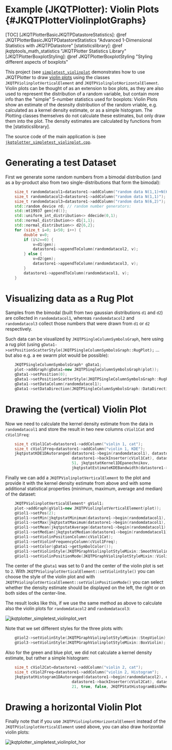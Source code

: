 # Example (JKQTPlotter): Violin Plots {#JKQTPlotterViolinplotGraphs}

[TOC]
[JKQTPlotterBasicJKQTPDatastoreStatistics]: @ref JKQTPlotterBasicJKQTPDatastoreStatistics "Advanced 1-Dimensional Statistics with JKQTPDatastore"
[statisticslibrary]: @ref jkqtptools_math_statistics "JKQTPlotter Statistics Library"
[JKQTPlotterBoxplotStyling]: @ref JKQTPlotterBoxplotStyling "Styling different aspects of boxplots"

This project (see [`simpletest_violinplot`](https://github.com/jkriege2/JKQtPlotter/tree/master/examples/simpletest_violinplot) demonstrates how to use JKQTPlotter to draw <a href="https://en.wikipedia.org/wiki/Violin_plot">violin plots</a> using the classes `JKQTPViolinplotVerticalElement` and `JKQTPViolinplotHorizontalElement`. Violin plots can be thought of as an extension to box plots, as they are also used to represent the distribution of a random variable, but contain more info than the "simple" 5-number statistics used for boxplots: Violin Plots show an estimate of the desnsity distribution of the random vriable, e.g. calculated as a kernel density estimate, or as a simple histogram. The Plotting classes themselves do not calculate these estimates, but only draw them into the plot. The density estimates are calculated by functions from the [statisticslibrary].

The source code of the main application is (see [`jkqtplotter_simpletest_violinplot.cpp`](jkqtplotter_simpletest_violinplot.cpp).

# Generating a test Dataset

First we generate some random numbers from a bimodal distribution (and as a by-product also from two single-distributions that form the bimodal):
```.cpp
    size_t randomdatacol1=datastore1->addColumn("random data N(1,1)+N(6,2)");
    size_t randomdatacol2=datastore1->addColumn("random data N(1,1)");
    size_t randomdatacol3=datastore1->addColumn("random data N(6,2)");
    std::random_device rd; // random number generators:
    std::mt19937 gen{rd()};
    std::uniform_int_distribution<> ddecide(0,1);
    std::normal_distribution<> d1{1,1};
    std::normal_distribution<> d2{6,2};
    for (size_t i=0; i<50; i++) {
        double v=0;
        if (i%2==0) {
            v=d1(gen);
            datastore1->appendToColumn(randomdatacol2, v);
        } else {
            v=d2(gen);
            datastore1->appendToColumn(randomdatacol3, v);
        }
        datastore1->appendToColumn(randomdatacol1, v);
    }
```

# Visualizing data as a Rug Plot

Samples from the bimodal (built from two gaussian distributions `d1` and `d2`) are collected in `randomdatacol1`, whereas `randomdatacol2` and `randomdatacol3` collect those numbers that were drawn from `d1` or `d2` respectively.

Such data can be visualized by `JKQTPSingleColumnSymbolsGraph`, here using a rug plot (using `gData1->setPositionScatterStyle(JKQTPSingleColumnSymbolsGraph::RugPlot);` ... but also e.g. a ee swarm plot would be possible):

```.cpp
    JKQTPSingleColumnSymbolsGraph* gData1;
    plot->addGraph(gData1=new JKQTPSingleColumnSymbolsGraph(plot));
    gData1->setPosition(0);
    gData1->setPositionScatterStyle(JKQTPSingleColumnSymbolsGraph::RugPlot);
    gData1->setDataColumn(randomdatacol1);
    gData1->setDataDirection(JKQTPSingleColumnSymbolsGraph::DataDirection::Y);
```

# Drawing the (vertical) Violin Plot

Now we need to calculate the kernel density estimate from the data in `randomdatacol1` and store the result in two new columns `cViol1Cat` and `cViol1Freq`:

```.cpp
    size_t cViol1Cat=datastore1->addColumn("violin 1, cat");
    size_t cViol1Freq=datastore1->addColumn("violin 1, KDE");
    jkqtpstatKDE1DAutoranged(datastore1->begin(randomdatacol1), datastore1->end(randomdatacol1),
                             datastore1->backInserter(cViol1Cat), datastore1->backInserter(cViol1Freq),
                             51, jkqtpstatKernel1DEpanechnikov,
                             jkqtpstatEstimateKDEBandwidth(datastore1->begin(randomdatacol1), datastore1->end(randomdatacol1)));
```

Finally we can add a `JKQTPViolinplotVerticalElement` to the plot and provide it with the kernel density estimate from above and with some additional statistical properties (minimum, maximum, average and median) of the dataset:

```.cpp
    JKQTPViolinplotVerticalElement* gViol1;
    plot->addGraph(gViol1=new JKQTPViolinplotVerticalElement(plot));
    gViol1->setPos(2);
    gViol1->setMin(jkqtpstatMinimum(datastore1->begin(randomdatacol1), datastore1->end(randomdatacol1)));
    gViol1->setMax(jkqtpstatMaximum(datastore1->begin(randomdatacol1), datastore1->end(randomdatacol1)));
    gViol1->setMean(jkqtpstatAverage(datastore1->begin(randomdatacol1), datastore1->end(randomdatacol1)));
    gViol1->setMedian(jkqtpstatMedian(datastore1->begin(randomdatacol1), datastore1->end(randomdatacol1)));
    gViol1->setViolinPositionColumn(cViol1Cat);
    gViol1->setViolinFrequencyColumn(cViol1Freq);
    gViol1->setColor(gData1->getSymbolColor());
    gViol1->setViolinStyle(JKQTPGraphViolinplotStyleMixin::SmoothViolin);
    gViol1->setViolinPositionMode(JKQTPGraphViolinplotStyleMixin::ViolinBoth);
```

The center of the `gData1` was set to 0 and the center of the violin plot is set to `2`. With `JKQTPViolinplotVerticalElement::setViolinStyle()` you can choose the style of the violin plot and with `JKQTPViolinplotVerticalElement::setViolinPositionMode()` you can select whether the density estimate should be displayed on the left, the right or on both sides of the center-line.

The result looks like this, if we use the same method as above to calculate also the violin plots for `randomdatacol2` and `randomdatacol3`:

![jkqtplotter_simpletest_violinplot_vert](https://raw.githubusercontent.com/jkriege2/JKQtPlotter/master/screenshots/jkqtplotter_simpletest_violinplot_vert.png)

Note that we set different styles for the three plots with:
```.cpp
    gViol2->setViolinStyle(JKQTPGraphViolinplotStyleMixin::StepViolin); // green plot
    gViol3->setViolinStyle(JKQTPGraphViolinplotStyleMixin::BoxViolin);  // blue plot
```

Also for the green and blue plot, we did not calculate a kernel density estimate, but rather a simple histogram:
```.cpp
    size_t cViol2Cat=datastore1->addColumn("violin 2, cat");
    size_t cViol2Freq=datastore1->addColumn("violin 2, Histogram");
    jkqtpstatHistogram1DAutoranged(datastore1->begin(randomdatacol2), datastore1->end(randomdatacol2),
                             datastore1->backInserter(cViol2Cat), datastore1->backInserter(cViol2Freq),
                             21, true, false, JKQTPStatHistogramBinXMode::XIsMid);
```

# Drawing a horizontal Violin Plot

Finally note that if you use `JKQTPViolinplotHorizontalElement` instead of the `JKQTPViolinplotVerticalElement` used above, you can also draw horizontal violin plots:

![jkqtplotter_simpletest_violinplot_hor](https://raw.githubusercontent.com/jkriege2/JKQtPlotter/master/screenshots/jkqtplotter_simpletest_violinplot_hor.png)




